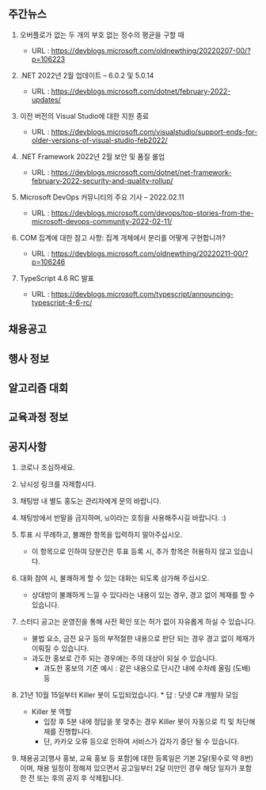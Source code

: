 ## 주간뉴스
1) 오버플로가 없는 두 개의 부호 없는 정수의 평균을 구할 때
    - URL : https://devblogs.microsoft.com/oldnewthing/20220207-00/?p=106223

2) .NET 2022년 2월 업데이트 – 6.0.2 및 5.0.14
    - URL : https://devblogs.microsoft.com/dotnet/february-2022-updates/

3) 이전 버전의 Visual Studio에 대한 지원 종료
    - URL : https://devblogs.microsoft.com/visualstudio/support-ends-for-older-versions-of-visual-studio-feb2022/

4) .NET Framework 2022년 2월 보안 및 품질 롤업
    - URL : https://devblogs.microsoft.com/dotnet/net-framework-february-2022-security-and-quality-rollup/

5) Microsoft DevOps 커뮤니티의 주요 기사 – 2022.02.11
    - URL : https://devblogs.microsoft.com/devops/top-stories-from-the-microsoft-devops-community-2022-02-11/

6) COM 집계에 대한 참고 사항: 집계 개체에서 분리를 어떻게 구현합니까?
    - URL : https://devblogs.microsoft.com/oldnewthing/20220211-00/?p=106246

7) TypeScript 4.6 RC 발표
    - URL : https://devblogs.microsoft.com/typescript/announcing-typescript-4-6-rc/

## 채용공고

## 행사 정보

## 알고리즘 대회

## 교육과정 정보

## 공지사항
1) 코로나 조심하세요.

2) 낚시성 링크를 자제합시다.

3) 채팅방 내 별도 홍도는 관리자에게 문의 바랍니다.

4) 채팅방에서 반말을 금지하며, `님`이라는 호칭을 사용해주시길 바랍니다. :)

5) 투표 시 무례하고, 불쾌한 항목을 입력하지 말아주십시오.
    - 이 항목으로 인하여 당분간은  투표 등록 시, 추가 항목은 허용하지 않고 있습니다.

6) 대화 참여 시, 불쾌하게 할 수 있는 대화는 되도록 삼가해 주십시오.
    - 상대방이 불쾌하게 느낄 수 있다라는 내용이 있는 경우, 경고 없이 제재를 할 수 있습니다.

7) 스터디 공고는 운영진을 통해 사전 확인 또는 허가 없이 자유롭게 하실 수 있습니다.
    - 불법 요소, 금전 요구 등의 부적절한 내용으로 판단 되는 경우 경고 없이 제재가 이뤄질 수 있습니다.
    - 과도한 홍보로 간주 되는 경우에는 주의 대상이 되실 수 있습니다.
        * 과도한 홍보의 기준 예시 : 같은 내용으로 단시간 내에 수차례 올림 (도배) 등

8) 21년 10월 15일부터 Killer 봇이 도입되었습니다. * 답 : 닷넷 C# 개발자 모임
   - Killer 봇 역할
        * 입장 후 5분 내에 정답을 못 맞추는 경우 Killer 봇이 자동으로 킥 및 차단해제를 진행합니다.
        * 단, 카카오 오류 등으로 인하여 서비스가 갑자기 중단 될 수 있습니다.

9) 채용공고[행사 홍보, 교육 홍보 등 포함]에 대한 등록일은 기본 2달(횟수로 약 8번)이며,
   채용 일정이 정해져 있으면서 공고일부터 2달 미만인 경우 해당 일자가 포함한 전 또는 후의 공지 후 삭제됩니다.
